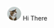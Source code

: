 <img height="32" width="32" src="https://raw.githubusercontent.com/stevenpainc/stevenpainc/main/stevenpai.ico"/> Hi There
